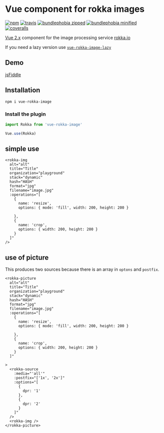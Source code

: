 # Vue component for rokka images

[![npm](https://badgen.net/npm/v/vue-rokka-image)](https://www.npmjs.com/package/vue-rokka-image)
[![travis](https://badgen.net/travis/rokka-io/vue-rokka-image/beta)](https://travis-ci.org/rokka-io/vue-rokka-image)
[![bundlephobia zipped](https://badgen.net/bundlephobia/min/vue-rokka-image)](https://bundlephobia.com/result?p=vue-rokka-image)
[![bundlephobia minified](https://badgen.net/bundlephobia/minzip/vue-rokka-image)](https://bundlephobia.com/result?p=vue-rokka-image)
[![coveralls](https://badgen.net/coveralls/c/github/rokka-io/vue-rokka-image)](https://coveralls.io/github/rokka-io/vue-rokka-image)


[Vue 2.x](https://vuejs.org/) component for the image processing service [rokka.io](https://rokka.io/)

If you need a lazy version use [`vue-rokka-image-lazy`](https://github.com/rokka-io/vue-rokka-image-lazy)

## Demo 

[jsFiddle](https://jsfiddle.net/chregu/v4noLkgd/)

## Installation

```sh
npm i vue-rokka-image
```

### Install the plugin
```js
import Rokka from 'vue-rokka-image'

Vue.use(Rokka)
```

## simple use

```vue
<rokka-img
  alt="alt"
  title="Title"
  organization="playground"
  stack="dynamic"
  hash="HASH"
  format="jpg"
  filename="image.jpg"
  :operations="[
    {
      name: 'resize',
      options: { mode: 'fill', width: 200, height: 200 }
     
    },
    { 
      name: 'crop', 
      options: { width: 200, height: 200 } 
    }
  ]"
/>
```

## use of picture
This produces two sources because there is an array in `optons` and `postfix`.



```vue
<rokka-picture
  alt="alt"
  title="Title"
  organization="playground"
  stack="dynamic"
  hash="HASH"
  format="jpg"
  filename="image.jpg"
  :operations="[
    {
      name: 'resize',
      options: { mode: 'fill', width: 200, height: 200 }
     
    },
    { 
      name: 'crop', 
      options: { width: 200, height: 200 } 
    }
  ]"
  
>
  <rokka-source
    :media="'all'"
    :postfix="['1x', '2x']"
    :options="[
      {
        dpr: '1'
      },
      {
        dpr: '2'
      }
    ]"
  />
  <rokka-img />
</rokka-picture>
```
